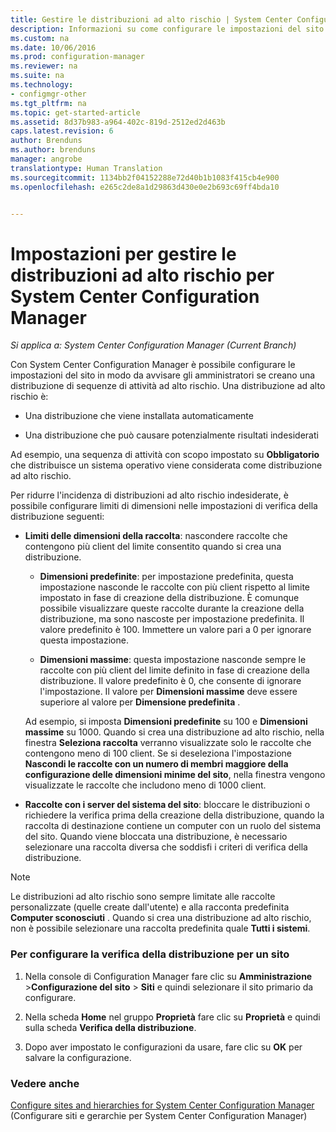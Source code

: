 ```yaml
---
title: Gestire le distribuzioni ad alto rischio | System Center Configuration Manager
description: Informazioni su come configurare le impostazioni del sito in System Center Configuration Manager per avvisare gli amministratori nel caso in cui creino una distribuzione ad alto rischio.
ms.custom: na
ms.date: 10/06/2016
ms.prod: configuration-manager
ms.reviewer: na
ms.suite: na
ms.technology:
- configmgr-other
ms.tgt_pltfrm: na
ms.topic: get-started-article
ms.assetid: 8d37b983-a964-402c-819d-2512ed2d463b
caps.latest.revision: 6
author: Brenduns
ms.author: brenduns
manager: angrobe
translationtype: Human Translation
ms.sourcegitcommit: 1134bb2f04152288e72d40b1b1083f415cb4e900
ms.openlocfilehash: e265c2de8a1d29863d430e0e2b693c69ff4bda10


---
```

# <a name="settings-to-manage-high-risk-deployments-for-system-center-configuration-manager"></a>Impostazioni per gestire le distribuzioni ad alto rischio per System Center Configuration Manager

*Si applica a: System Center Configuration Manager (Current Branch)*


Con System Center Configuration Manager è possibile configurare le impostazioni del sito in modo da avvisare gli amministratori se creano una distribuzione di sequenze di attività ad alto rischio. Una distribuzione ad alto rischio è:  

-   Una distribuzione che viene installata automaticamente  

-   Una distribuzione che può causare potenzialmente risultati indesiderati  

 Ad esempio, una sequenza di attività con scopo impostato su **Obbligatorio** che distribuisce un sistema operativo viene considerata come distribuzione ad alto rischio.  

 Per ridurre l'incidenza di distribuzioni ad alto rischio indesiderate, è possibile configurare limiti di dimensioni nelle impostazioni di verifica della distribuzione seguenti:  

-   **Limiti delle dimensioni della raccolta**: nascondere raccolte che contengono più client del limite consentito quando si crea una distribuzione.  

    -   **Dimensioni predefinite**: per impostazione predefinita, questa impostazione nasconde le raccolte con più client rispetto al limite impostato in fase di creazione della distribuzione. È comunque possibile visualizzare queste raccolte durante la creazione della distribuzione, ma sono nascoste per impostazione predefinita. Il valore predefinito è 100. Immettere un valore pari a 0 per ignorare questa impostazione.  

    -   **Dimensioni massime**: questa impostazione nasconde sempre le raccolte con più client del limite definito in fase di creazione della distribuzione. Il valore predefinito è 0, che consente di ignorare l'impostazione. Il valore per **Dimensioni massime** deve essere superiore al valore per **Dimensione predefinita** .  

     Ad esempio, si imposta **Dimensioni predefinite** su 100 e **Dimensioni massime** su 1000. Quando si crea una distribuzione ad alto rischio, nella finestra **Seleziona raccolta** verranno visualizzate solo le raccolte che contengono meno di 100 client. Se si deseleziona l'impostazione **Nascondi le raccolte con un numero di membri maggiore della configurazione delle dimensioni minime del sito**, nella finestra vengono visualizzate le raccolte che includono meno di 1000 client.  

-   **Raccolte con i server del sistema del sito**: bloccare le distribuzioni o richiedere la verifica prima della creazione della distribuzione, quando la raccolta di destinazione contiene un computer con un ruolo del sistema del sito. Quando viene bloccata una distribuzione, è necessario selezionare una raccolta diversa che soddisfi i criteri di verifica della distribuzione.  

> [!NOTE]  
>  Le distribuzioni ad alto rischio sono sempre limitate alle raccolte personalizzate (quelle create dall'utente) e alla racconta predefinita **Computer sconosciuti** . Quando si crea una distribuzione ad alto rischio, non è possibile selezionare una raccolta predefinita quale **Tutti i sistemi**.  

### <a name="to-configure-deployment-verification-for-a-site"></a>Per configurare la verifica della distribuzione per un sito  

1.  Nella console di Configuration Manager fare clic su **Amministrazione** >**Configurazione del sito** > **Siti** e quindi selezionare il sito primario da configurare.  

2.  Nella scheda **Home** nel gruppo **Proprietà** fare clic su **Proprietà** e quindi sulla scheda **Verifica della distribuzione**.  

3.  Dopo aver impostato le configurazioni da usare, fare clic su **OK** per salvare la configurazione.  

### <a name="see-also"></a>Vedere anche  
 [Configure sites and hierarchies for System Center Configuration Manager](../../core/servers/deploy/configure/configure-sites-and-hierarchies.md) (Configurare siti e gerarchie per System Center Configuration Manager)



<!--HONumber=Nov16_HO1-->


